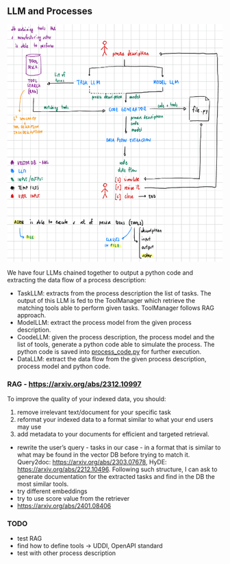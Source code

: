 ## LLM and Processes

![architecture](architecture.png)

We have four LLMs chained together to output a python code and extracting the data flow of a process description:
- TaskLLM: extracts from the process description the list of tasks. The output of this LLM is fed to the ToolManager which retrieve the matching tools able to perform given tasks. ToolManager follows RAG approach.
- ModelLLM: extract the process model from the given process description.
- CoodeLLM: given the process description, the process model and the list of tools, generate a python code able to simulate the process. The python code is saved into [process_code.py](process_code.py) for further execution.
- DataLLM: extract the data flow from the given process description, process model and python code.

### RAG - https://arxiv.org/abs/2312.10997
To improve the quality of your indexed data, you should:
1. remove irrelevant text/document for your specific task
2. reformat your indexed data to a format similar to what your end users may use 
3. add metadata to your documents for efficient and targeted retrieval.
- rewrite the user’s query - tasks in our case - in a format that is similar to what may be found in the vector DB before trying to match it. Query2doc: https://arxiv.org/abs/2303.07678, HyDE: https://arxiv.org/abs/2212.10496. Following such structure, I can ask to generate documentation for the extracted tasks and find in the DB the most similar tools.
- try different embeddings
- try to use score value from the retriever
- https://arxiv.org/abs/2401.08406

### TODO
- test RAG
- find how to define tools -> UDDI, OpenAPI standard
- test with other process description